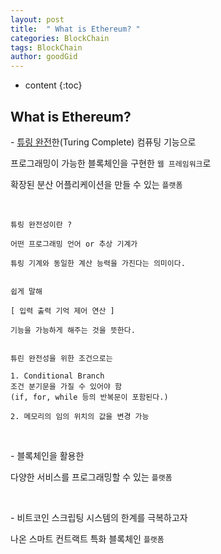 ```yaml
---
layout: post
title:  " What is Ethereum? "
categories: BlockChain
tags: BlockChain
author: goodGid
---
```

* content
{:toc}

## What is Ethereum?

\- [튜링 완전](https://ko.wikipedia.org/wiki/%ED%8A%9C%EB%A7%81_%EC%99%84%EC%A0%84)한(Turing Complete) 컴퓨팅 기능으로 

프로그래밍이 가능한 블록체인을 구현한 `웹 프레임워크`로 

확장된 분산 어플리케이션을 만들 수 있는 `플랫폼`

<br>

```
튜링 완전성이란 ?

어떤 프로그래밍 언어 or 추상 기계가 

튜링 기계와 동일한 계산 능력을 가진다는 의미이다.


쉽게 말해

[ 입력 출력 기억 제어 연산 ] 

기능을 가능하게 해주는 것을 뜻한다.


튜린 완전성을 위한 조건으로는

1. Conditional Branch 
조건 분기문을 가질 수 있어야 함
(if, for, while 등의 반복문이 포함된다.)

2. 메모리의 임의 위치의 값을 변경 가능
```


<br>

\- 블록체인을 활용한 

다양한 서비스를 프로그래밍할 수 있는 `플랫폼`

<br>

\- 비트코인 스크립팅 시스템의 한계를 극복하고자

나온 스마트 컨트랙트 특화 블록체인 `플랫폼`

<br>



